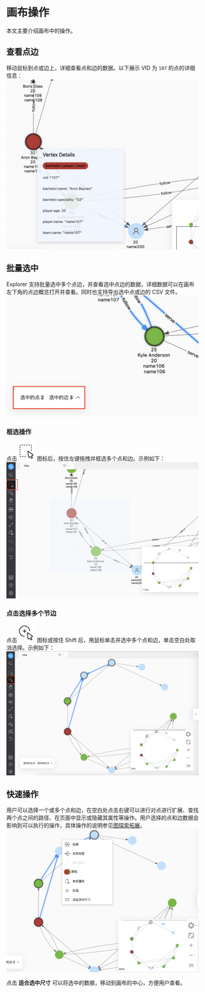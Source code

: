 # 画布操作

本文主要介绍画布中的操作。

## 查看点边

移动鼠标到点或边上，详细查看点和边的数据。以下展示 VID 为 `107` 的点的详细信息：
![show](../figs/ex-ug-024-1.png)

## 批量选中

Explorer 支持批量选中多个点边，并查看选中点边的数据，详细数据可以在画布左下角的点边概览打开并查看。同时也支持导出选中点或边的 CSV 文件。
![review](../figs/ex-ug-027-1.png)

### 框选操作

点击![frameselect](../figs/nav-frameSelect.png) 图标后，按住左键拖拽并框选多个点和边。示例如下：
![slect](../figs/ex-ug-023-1.png)
### 点击选择多个节边

点击![singleselect](../figs/nav-singleSelect.png) 图标或按住 Shift 后，用鼠标单击并选中多个点和边，单击空白处取消选择。示例如下：
![select](../figs/ex-ug-025-1.png)



## 快速操作

用户可以选择一个或多个点和边，在空白处点击右键可以进行对点进行扩展、查找两个点之间的路径、在页面中显示或隐藏其属性等操作。用户选择的点和边数据会影响到可以执行的操作，具体操作的说明参见[图探索拓展](../operation-guide/ex-ug-garph-exploration.md)。
![quick](../figs/ex-ug-026-1.png)

点击 **适合选中尺寸** 可以将选中的数据，移动到画布的中心，方便用户查看。
